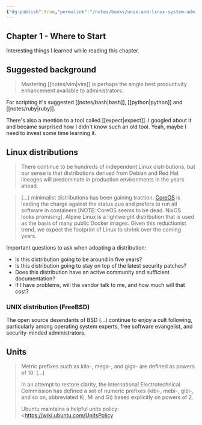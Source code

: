 ```yaml
---
{"dg-publish":true,"permalink":"/notes/books/unix-and-linux-system-administration-handbook/01-where-to-start/","dgHomeLink":true,"dgPassFrontmatter":false,"dgShowBacklinks":true,"dgShowLocalGraph":true}
---
```


## Chapter 1 - Where to Start

Interesting things I learned while reading this chapter.

## Suggested background

> Mastering [[notes/vim|vim]] is perhaps the single best productivity enhancement available to administrators.

For scripting it's suggested [[notes/bash|bash]], [[python|python]] and [[notes/ruby|ruby]].

There's also a mention to a tool called [[expect|expect]]. I googled about it and became surprised how I didn't know such an old tool. Yeah, maybe I need to invest some time learning it.


## Linux distributions

> There continue to be hundreds of independent Linux distributions, but our sense is that distributions derived from Debian and Red Hat lineages will predominate in production environments in the years ahead.

> (...) minimalist distributions has been gaining traction. [CoreOS](https://getfedora.org/en/coreos) is leading the charge against the status quo and prefers to run all software in containers [NOTE: CoreOS seems to be dead. NixOS looks promising]. Alpine Linux is a lightweight distribution that is used as the basis of many public Docker images. Given this reductionist trend, we expect the footprint of Linux to shrink over the coming years.

Important questions to ask when adopting a distribution:

- Is this distribution going to be around in five years?
- Is this distribution going to stay on top of the latest security patches?
- Does this distribution have an active community and sufficient documentation?
- If I have problems, will the vendor talk to me, and how much will that cost?


### UNIX distribution (FreeBSD)

The open source desendants of BSD (...) continue to enjoy a cult following, particularly among operating system experts, free software evangelist, and security-minded administrators.


## Units

> Metric prefixes such as kilo-, mega-, and giga- are defined as powers of 10. (...)
>
> In an attempt to restore clarity, the International Electrotechnical Commission has defined a set of numeric prefixes (kibi-, mebi-, gibi-, and so on, abbreviated Ki, Mi and Gi) based explicitly on powers of 2.
> 
> Ubuntu maintains a helpful units policy: <https://wiki.ubuntu.com/UnitsPolicy


